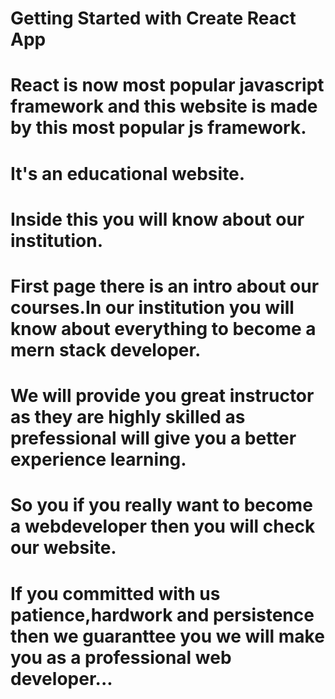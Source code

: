 # Getting Started with Create React App

# React is now most popular javascript framework and this website is made by this most popular js framework.
# It's an educational website.
# Inside this you will know about our institution.
# First page there is an intro about our courses.In our institution you will know about everything to become a mern stack developer.
# We will provide you great instructor as they are highly skilled as prefessional will give you a better experience learning.
# So you if you really want to become a webdeveloper then you will check our website.
# If you committed with us patience,hardwork and persistence then we guaranttee you we will make you as a professional web developer...